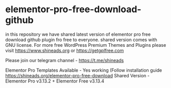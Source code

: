 # elementor-pro-free-download-github
in this repository we have shared latest version of elementor pro free download github plugin fro free to everyone. shared version comes with GNU license. For more free WordPress Premium Themes and Plugins please visit https://www.shineads.org or https://getgplfree.com

Please join our telegram channel - https://t.me/shineads

Elementor Pro Templates Available - Yes working (Follow installation guide https://shineads.org/elementor-pro-free-download
Shared Version - Elementor Pro v3.13.2 + Elementor Free v3.13.4
